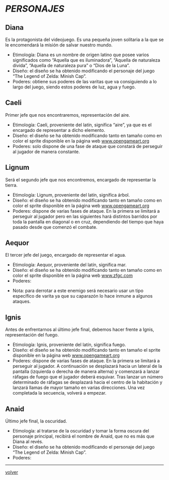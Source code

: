 #			_PERSONAJES_

## Diana

Es la protagonista del videojuego. Es una pequeña joven solitaria a la que se le encomendará la misión de salvar nuestro mundo.
- Etimología: Diana es un nombre de origen latino que posee varios significados como “Aquella que es iluminadora”, “Aquella de naturaleza divida”, “Aquella de naturaleza pura” o “Dios de la Luna”.
- Diseño: el diseño se ha obtenido modificando el personaje del juego “The Legend of Zelda: Minish Cap”.
-	Poderes: obtiene sus poderes de las varitas que va consiguiendo a lo largo del juego, siendo estos poderes de luz, agua y fuego.

## Caeli

Primer jefe que nos encontraremos, representación del aire.
-	Etimología: Caeli, proveniente del latín, significa “aire”, ya que es el encargado de representar a dicho elemento.
-	Diseño: el diseño se ha obtenido modificando tanto en tamaño como en color el sprite disponible en la página web www.opengameart.org
-	Poderes: solo dispone de una fase de ataque que constará de perseguir al jugador de manera constante.

## Lignum

Será el segundo jefe que nos encontremos, encargado de representar la tierra.
-	Etimología: Lignum, proveniente del latín, significa árbol.
-	Diseño: el diseño se ha obtenido modificando tanto en tamaño como en color el sprite disponible en la página web www.opengameart.org
-	Poderes: dispone de varias fases de ataque. En la primera se limitará a perseguir al jugador pero en las siguientes hará distintos barridos por toda la pantalla en diagonal o en cruz, dependiendo del tiempo que haya pasado desde que comenzó el combate.


## Aequor

El tercer jefe del juego, encargado de representar el agua.
-	Etimología: Aequor, proveniente del latín, significa mar.
-	Diseño: el diseño se ha obtenido modificando tanto en tamaño como en color el sprite disponible en la página web www.zfgc.com
-	Poderes: 

* Nota: para derrotar a este enemigo será necesario usar un tipo específico de varita ya que su caparazón lo hace inmune a algunos ataques.

## Ignis

Antes de enfrentarnos al último jefe final, debemos hacer frente a Ignis, representación del fuego.
-	Etimología: Ignis, proveniente del latín, significa fuego.
-	Diseño: el diseño se ha obtenido modificando tanto en tamaño el sprite disponible en la página web www.opengameart.org
-	Poderes: dispone de varias fases de ataque. En la primera se limitará a perseguir al jugador. A continuación se desplazará hacia un lateral de la pantalla (izquierda o derecha de manera alterna) y comenzará a lanzar ráfagas de fuego que el jugador deberá esquivar. Tras lanzar un número determinado de ráfagas se desplazará hacia el centro de la habitación y lanzará llamas de mayor tamaño en varias direcciones. Una vez completada la secuencia, volverá a empezar.

## Anaid

Último jefe final, la oscuridad.
-	Etimología: al tratarse de la oscuridad y tomar la forma oscura del personaje principal, recibirá el nombre de Anaid, que no es más que Diana al revés.
-	Diseño: el diseño se ha obtenido modificando el personaje del juego “The Legend of Zelda: Minish Cap”.
-	Poderes:

---
[volver](./../lilWhich.html)

